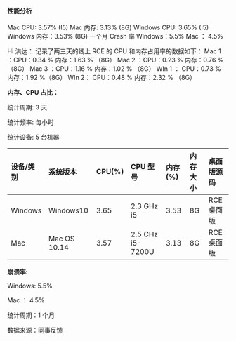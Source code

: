 #### 性能分析

Mac CPU: 3.57% (I5)
Mac 内存:  3.13% (8G)
Windows CPU: 3.65% (I5)
Windows 内存：3.53% (8G)
一个月 Crash 率
Windows：5.5%
Mac ： 4.5%


Hi 洪达：
记录了两三天的线上 RCE 的 CPU 和内存占用率的数据如下：
Mac 1 ：CPU：0.34 % 内存：1.63 % （8G）
Mac 2 ：CPU：0.23 % 内存：0.76 % （8G）
Mac 3 ：CPU：1.16 % 内存：1.02 % （8G）
WIn 1 ： CPU：0.73 % 内存：1.92 %（8G）
WIn 2： CPU：0.48 % 内存：2.32 % （8G）

**内存、CPU 占比：**

统计周期: 3 天

统计频率: 每小时

统计设备: 5 台机器

设备/类别    |  系统版本     |    CPU(%)    | CPU 型号               | 内存(%)     | 内存大小   | 桌面版源码
:----------|:-------------|:-------------|:-----------------------|:---------- |:----------|:--------
Windows    |  Windows10   |  3.65        |  2.3 GHz i5            | 3.53       |    8G     | RCE 桌面版
Mac        |  Mac OS 10.14|  3.57        |  2.5 CHz i5-7200U      | 3.13       |    8G     | RCE 桌面版

**崩溃率:**

Windows: 5.5%

Mac ： 4.5%

统计周期：1 个月

数据来源：同事反馈





